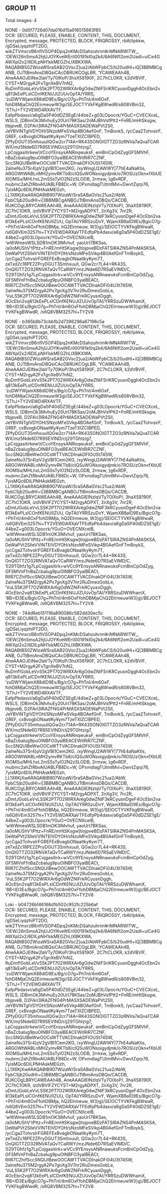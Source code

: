 ## GROUP 11
Total images: 4  

NONE - 0d0f7726d07da016d15a916515663f85  
OCR: SECURED, PLEASE, ENABLE, CONTENT, THIS, DOCUMENT, Encrypted, message, PROTECTED, BLOCK, FRIQROSSY, rbAl/ipkkw, /gDSeLiyqzhiPT2DO, wikZTVmxrzB6nflVSOP4Dpq2nKMcDSahzuhrim¥riMNARWITW_, ‘OEW/26nSmsA2hjUJOYKveWEriI00191kI0q2k4/6A6NtfI2om2Uadl+ulCe4GAWXpl2x2/6DILpNH1skMEGZhLIXBKXWA, RAQABtBS0ZWizaWSraSAB2GVsc2]ua2/AbWFpbCS/b20udHI+iQ|3BBMBCgANB, OJTtBmiAnsDBQsiCAcDBRUKCOgLBR, ‘YCAWEAAh4B, AheAAAOJEINw2laVTy70IKoP/3hsX58190F, 2C7hCLOKR, k2dVBVIF, CYST+M2rgyA2FxTgnXeBV7nN2, RuDmf!GobLeVvS5k2PT702WIRXAr6gOdwZNiFSriKRCyusnDggh4OcEbn2vq813kEePLsICDnfKENUJIZUUvOpTA/YRRS, ‘zuDWYWjamX88dID9Es/Bg/cO7g+PhTnI/4m6OxF, fohD8MjaChQ2EirmeuwW3gi/SEJOCTYVkFKgBWwdR/s608VBm32, 'SThJ+TY2VEWD4RXAVTF, EafpPbdasvi/a6gDa5P40dDZSEgE/44beZ+g03LOpocrk/YGuC+CVECXceL, WSLS, [DBimOk3MvhuEy20UrI78KSas/2oMJBhVsfPtt2+FnRE/mHtSksgw, tlbjpveB, D2FAri3IRAZFNG4PrMASXSADEWaPVt2SII, JeYBVINTgIVDYOH/SNzoMFeSVkp4BOAefGnF, TmBovkS, /ycCaa2TohvsirF, GREF, cxBvogbONaatIKy¥ym7TzeTXIZCIBPED, ZPfyDGUT35mhxuullQGw2cr714A+RK43SONOIGTTZO3zRNVa7aQvaTCARWX/mz5Nde6D7R9SEVIND/clj29TGhtzig7, LpCojgasitirkew\VCcoYEnsysANRnqwuksF, emBniCpOdZygGFSMVhF, nBaZcbalug9puOINBFO3yalBEACEWitRiR7CZNF, SccSNQUIBeWwOOCsWTTVACDInakDFIOUSt74SW, 2aIneNu37Sr4)pV2gVBI1Cem2KG, /xyWingU2AWWY|77hE4aNaKtis, ARGOWtWABLnMH2ymvRKTb8/cIQSuWONsoigydjmk/o7ROSUzOkn«fXbUEXIOMSu/MHLhxL2mSSsTyIO2N2zSLODB, 2rmxw, }g6«RDF, mubmc2ahZtRbvAIUABLFB8Dc+W, OPxmdlagTUtmtMvi+DwvtZqrp76, 7yisMQc6DILPNHAskMEGzh, LL1X6KjXwARAQABtB907WizaW/SraSABaGVsc21ua2/AbW, FpbC5jb20udHI+i|3BBMBCgANBOJTtBmiAnsDBQs/CACDB, RUKCOgLBRYCAWEAAh4B, AneAAAGIEINzlqVTy7OIXoP/, 3haXS8190F, 2C7hC1OKR, izdVBVIFZYCYST+M2rgyADPXT, 2nXg3V, 7nr2R, uDmtJGobLeVvLSSK2PT7O2WIRXArég0dwZNIF3kRCyusnDgeF4OcEbn2va813kEePLsICOnfKENUIIZUU, OpTAI/YRRSzuDvY, WjamXB8aID9Es/BgicO7g-+PhTnl/4m6OxFfohDBMja, hQ2EIrmeuw, W3}g)/SEIOCTYVKFkgBWwaR, /s6Q8VEm3257hi+TY2VEWDARXaVTFEdfpPb4dasv/a6gDa5P40dDZSE1gE/44beZ+g003LOpocrk/YGuO+OVECNXcelB, ‘wWWmesWSLSDB1mOK3IMvhuf, yaoUrI7BKSas, /a0oMUShV'tPttz+FnRE/mHtSKsgw[tlojpveBDzFATSIRAZNS4PnMASKSA, DeWaPVt2SIleVVINTEIVDYOH/sNzoMFeSVikp4B0AefGnFTmBoykS, /ycCga2TohvsIrFGREFExBvagbONaatIky¥ym7T, zeTxdZc18PE2ZPryDGUT3Smhxuull, QGw2cr7L44+RK43S, OnQIGTTZO32RNVATaQvTCaRWY/mzJNde6D7RSaEVIMD/C, 1)29TGhfz1g7LpCojgasitirk+wVCc9YEnsysANRnawuksFcmBniCpOdZyg, GFSMVnFfnBaZcbalug9puOINBFO3yalBEACt, RIIR7CZhifSccSNQUIBewOOCAWTTVACDInakDFi04U3t74SW, 2aIneNu37SM2rgyA2Px7gnXg3V7nr2RuDmesGobLe, ‘VuLS5K2PT7O2WIRXAr6gOdWZNiFrkRCyusnDggh, 4OcEbn2vq813kEePLsICDnfKENUJIZUUvOpTAI/YRRSzuDWWhamX, ‘8B<ID3Es/BglcO7g+PhTnl/4m6OxFfohDBMjaChQ2EIrmeuwW3}g)/BEJOCTYVKFkgBWwdR, /s6Q8VBM3257hi+TY2V8  

NONE - b365b8b73cbb1b2d7396296a67198c5a  
OCR: SECURED, PLEASE, ENABLE, CONTENT, THIS, DOCUMENT, Encrypted, message, PROTECTED, BLOCK, FRIQROSSY, rbAl/ipkkw, /gDSeLiyqzhiPT2DO, wikZTVmxrzB6nflVSOP4Dpq2nKMcDSahzuhrim¥riMNARWITW_, ‘OEW/26nSmsA2hjUJOYKveWEriI00191kI0q2k4/6A6NtfI2om2Uadl+ulCe4GAWXpl2x2/6DILpNH1skMEGZhLIXBKXWA, RAQABtBS0ZWizaWSraSAB2GVsc2]ua2/AbWFpbCS/b20udHI+iQ|3BBMBCgANB, OJTtBmiAnsDBQsiCAcDBRUKCOgLBR, ‘YCAWEAAh4B, AheAAAOJEINw2laVTy70IKoP/3hsX58190F, 2C7hCLOKR, k2dVBVIF, CYST+M2rgyA2FxTgnXeBV7nN2, RuDmf!GobLeVvS5k2PT702WIRXAr6gOdwZNiFSriKRCyusnDggh4OcEbn2vq813kEePLsICDnfKENUJIZUUvOpTA/YRRS, ‘zuDWYWjamX88dID9Es/Bg/cO7g+PhTnI/4m6OxF, fohD8MjaChQ2EirmeuwW3gi/SEJOCTYVkFKgBWwdR/s608VBm32, 'SThJ+TY2VEWD4RXAVTF, EafpPbdasvi/a6gDa5P40dDZSEgE/44beZ+g03LOpocrk/YGuC+CVECXceL, WSLS, [DBimOk3MvhuEy20UrI78KSas/2oMJBhVsfPtt2+FnRE/mHtSksgw, tlbjpveB, D2FAri3IRAZFNG4PrMASXSADEWaPVt2SII, JeYBVINTgIVDYOH/SNzoMFeSVkp4BOAefGnF, TmBovkS, /ycCaa2TohvsirF, GREF, cxBvogbONaatIKy¥ym7TzeTXIZCIBPED, ZPfyDGUT35mhxuullQGw2cr714A+RK43SONOIGTTZO3zRNVa7aQvaTCARWX/mz5Nde6D7R9SEVIND/clj29TGhtzig7, LpCojgasitirkew\VCcoYEnsysANRnqwuksF, emBniCpOdZygGFSMVhF, nBaZcbalug9puOINBFO3yalBEACEWitRiR7CZNF, SccSNQUIBeWwOOCsWTTVACDInakDFIOUSt74SW, 2aIneNu37Sr4)pV2gVBI1Cem2KG, /xyWingU2AWWY|77hE4aNaKtis, ARGOWtWABLnMH2ymvRKTb8/cIQSuWONsoigydjmk/o7ROSUzOkn«fXbUEXIOMSu/MHLhxL2mSSsTyIO2N2zSLODB, 2rmxw, }g6«RDF, mubmc2ahZtRbvAIUABLFB8Dc+W, OPxmdlagTUtmtMvi+DwvtZqrp76, 7yisMQc6DILPNHAskMEGzh, LL1X6KjXwARAQABtB907WizaW/SraSABaGVsc21ua2/AbW, FpbC5jb20udHI+i|3BBMBCgANBOJTtBmiAnsDBQs/CACDB, RUKCOgLBRYCAWEAAh4B, AneAAAGIEINzlqVTy7OIXoP/, 3haXS8190F, 2C7hC1OKR, izdVBVIFZYCYST+M2rgyADPXT, 2nXg3V, 7nr2R, uDmtJGobLeVvLSSK2PT7O2WIRXArég0dwZNIF3kRCyusnDgeF4OcEbn2va813kEePLsICOnfKENUIIZUU, OpTAI/YRRSzuDvY, WjamXB8aID9Es/BgicO7g-+PhTnl/4m6OxFfohDBMja, hQ2EIrmeuw, W3}g)/SEIOCTYVKFkgBWwaR, /s6Q8VEm3257hi+TY2VEWDARXaVTFEdfpPb4dasv/a6gDa5P40dDZSE1gE/44beZ+g003LOpocrk/YGuO+OVECNXcelB, ‘wWWmesWSLSDB1mOK3IMvhuf, yaoUrI7BKSas, /a0oMUShV'tPttz+FnRE/mHtSKsgw[tlojpveBDzFATSIRAZNS4PnMASKSA, DeWaPVt2SIleVVINTEIVDYOH/sNzoMFeSVikp4B0AefGnFTmBoykS, /ycCga2TohvsIrFGREFExBvagbONaatIky¥ym7T, zeTxdZc18PE2ZPryDGUT3Smhxuull, QGw2cr7L44+RK43S, OnQIGTTZO32RNVATaQvTCaRWY/mzJNde6D7RSaEVIMD/C, 1)29TGhfz1g7LpCojgasitirk+wVCc9YEnsysANRnawuksFcmBniCpOdZyg, GFSMVnFfnBaZcbalug9puOINBFO3yalBEACt, RIIR7CZhifSccSNQUIBewOOCAWTTVACDInakDFi04U3t74SW, 2aIneNu37SM2rgyA2Px7gnXg3V7nr2RuDmesGobLe, ‘VuLS5K2PT7O2WIRXAr6gOdWZNiFrkRCyusnDggh, 4OcEbn2vq813kEePLsICDnfKENUJIZUUvOpTAI/YRRSzuDWWhamX, ‘8B<ID3Es/BglcO7g+PhTnl/4m6OxFfohDBMjaChQ2EIrmeuwW3}g)/BEJOCTYVKFkgBWwdR, /s6Q8VBM3257hi+TY2V8  

NONE - 744d6eb151116a890086c582dd30ec5c  
OCR: SECURED, PLEASE, ENABLE, CONTENT, THIS, DOCUMENT, Encrypted, message, PROTECTED, BLOCK, FRIQROSSY, rbAl/ipkkw, /gDSeLiyqzhiPT2DO, wikZTVmxrzB6nflVSOP4Dpq2nKMcDSahzuhrim¥riMNARWITW_, ‘OEW/26nSmsA2hjUJOYKveWEriI00191kI0q2k4/6A6NtfI2om2Uadl+ulCe4GAWXpl2x2/6DILpNH1skMEGZhLIXBKXWA, RAQABtBS0ZWizaWSraSAB2GVsc2]ua2/AbWFpbCS/b20udHI+iQ|3BBMBCgANB, OJTtBmiAnsDBQsiCAcDBRUKCOgLBR, ‘YCAWEAAh4B, AheAAAOJEINw2laVTy70IKoP/3hsX58190F, 2C7hCLOKR, k2dVBVIF, CYST+M2rgyA2FxTgnXeBV7nN2, RuDmf!GobLeVvS5k2PT702WIRXAr6gOdwZNiFSriKRCyusnDggh4OcEbn2vq813kEePLsICDnfKENUJIZUUvOpTA/YRRS, ‘zuDWYWjamX88dID9Es/Bg/cO7g+PhTnI/4m6OxF, fohD8MjaChQ2EirmeuwW3gi/SEJOCTYVkFKgBWwdR/s608VBm32, 'SThJ+TY2VEWD4RXAVTF, EafpPbdasvi/a6gDa5P40dDZSEgE/44beZ+g03LOpocrk/YGuC+CVECXceL, WSLS, [DBimOk3MvhuEy20UrI78KSas/2oMJBhVsfPtt2+FnRE/mHtSksgw, tlbjpveB, D2FAri3IRAZFNG4PrMASXSADEWaPVt2SII, JeYBVINTgIVDYOH/SNzoMFeSVkp4BOAefGnF, TmBovkS, /ycCaa2TohvsirF, GREF, cxBvogbONaatIKy¥ym7TzeTXIZCIBPED, ZPfyDGUT35mhxuullQGw2cr714A+RK43SONOIGTTZO3zRNVa7aQvaTCARWX/mz5Nde6D7R9SEVIND/clj29TGhtzig7, LpCojgasitirkew\VCcoYEnsysANRnqwuksF, emBniCpOdZygGFSMVhF, nBaZcbalug9puOINBFO3yalBEACEWitRiR7CZNF, SccSNQUIBeWwOOCsWTTVACDInakDFIOUSt74SW, 2aIneNu37Sr4)pV2gVBI1Cem2KG, /xyWingU2AWWY|77hE4aNaKtis, ARGOWtWABLnMH2ymvRKTb8/cIQSuWONsoigydjmk/o7ROSUzOkn«fXbUEXIOMSu/MHLhxL2mSSsTyIO2N2zSLODB, 2rmxw, }g6«RDF, mubmc2ahZtRbvAIUABLFB8Dc+W, OPxmdlagTUtmtMvi+DwvtZqrp76, 7yisMQc6DILPNHAskMEGzh, LL1X6KjXwARAQABtB907WizaW/SraSABaGVsc21ua2/AbW, FpbC5jb20udHI+i|3BBMBCgANBOJTtBmiAnsDBQs/CACDB, RUKCOgLBRYCAWEAAh4B, AneAAAGIEINzlqVTy7OIXoP/, 3haXS8190F, 2C7hC1OKR, izdVBVIFZYCYST+M2rgyADPXT, 2nXg3V, 7nr2R, uDmtJGobLeVvLSSK2PT7O2WIRXArég0dwZNIF3kRCyusnDgeF4OcEbn2va813kEePLsICOnfKENUIIZUU, OpTAI/YRRSzuDvY, WjamXB8aID9Es/BgicO7g-+PhTnl/4m6OxFfohDBMja, hQ2EIrmeuw, W3}g)/SEIOCTYVKFkgBWwaR, /s6Q8VEm3257hi+TY2VEWDARXaVTFEdfpPb4dasv/a6gDa5P40dDZSE1gE/44beZ+g003LOpocrk/YGuO+OVECNXcelB, ‘wWWmesWSLSDB1mOK3IMvhuf, yaoUrI7BKSas, /a0oMUShV'tPttz+FnRE/mHtSKsgw[tlojpveBDzFATSIRAZNS4PnMASKSA, DeWaPVt2SIleVVINTEIVDYOH/sNzoMFeSVikp4B0AefGnFTmBoykS, /ycCga2TohvsIrFGREFExBvagbONaatIky¥ym7T, zeTxdZc18PE2ZPryDGUT3Smhxuull, QGw2cr7L44+RK43S, OnQIGTTZO32RNVATaQvTCaRWY/mzJNde6D7RSaEVIMD/C, 1)29TGhfz1g7LpCojgasitirk+wVCc9YEnsysANRnawuksFcmBniCpOdZyg, GFSMVnFfnBaZcbalug9puOINBFO3yalBEACt, RIIR7CZhifSccSNQUIBewOOCAWTTVACDInakDFi04U3t74SW, 2aIneNu37SM2rgyA2Px7gnXg3V7nr2RuDmesGobLe, ‘VuLS5K2PT7O2WIRXAr6gOdWZNiFrkRCyusnDggh, 4OcEbn2vq813kEePLsICDnfKENUJIZUUvOpTAI/YRRSzuDWWhamX, ‘8B<ID3Es/BglcO7g+PhTnl/4m6OxFfohDBMjaChQ2EIrmeuwW3}g)/BEJOCTYVKFkgBWwdR, /s6Q8VBM3257hi+TY2V8  

Loki - b04726bf46166d1b502c952fc225b6af  
OCR: SECURED, PLEASE, ENABLE, CONTENT, THIS, DOCUMENT, Encrypted, message, PROTECTED, BLOCK, FRIQROSSY, rbAl/ipkkw, /gDSeLiyqzhiPT2DO, wikZTVmxrzB6nflVSOP4Dpq2nKMcDSahzuhrim¥riMNARWITW_, ‘OEW/26nSmsA2hjUJOYKveWEriI00191kI0q2k4/6A6NtfI2om2Uadl+ulCe4GAWXpl2x2/6DILpNH1skMEGZhLIXBKXWA, RAQABtBS0ZWizaWSraSAB2GVsc2]ua2/AbWFpbCS/b20udHI+iQ|3BBMBCgANB, OJTtBmiAnsDBQsiCAcDBRUKCOgLBR, ‘YCAWEAAh4B, AheAAAOJEINw2laVTy70IKoP/3hsX58190F, 2C7hCLOKR, k2dVBVIF, CYST+M2rgyA2FxTgnXeBV7nN2, RuDmf!GobLeVvS5k2PT702WIRXAr6gOdwZNiFSriKRCyusnDggh4OcEbn2vq813kEePLsICDnfKENUJIZUUvOpTA/YRRS, ‘zuDWYWjamX88dID9Es/Bg/cO7g+PhTnI/4m6OxF, fohD8MjaChQ2EirmeuwW3gi/SEJOCTYVkFKgBWwdR/s608VBm32, 'SThJ+TY2VEWD4RXAVTF, EafpPbdasvi/a6gDa5P40dDZSEgE/44beZ+g03LOpocrk/YGuC+CVECXceL, WSLS, [DBimOk3MvhuEy20UrI78KSas/2oMJBhVsfPtt2+FnRE/mHtSksgw, tlbjpveB, D2FAri3IRAZFNG4PrMASXSADEWaPVt2SII, JeYBVINTgIVDYOH/SNzoMFeSVkp4BOAefGnF, TmBovkS, /ycCaa2TohvsirF, GREF, cxBvogbONaatIKy¥ym7TzeTXIZCIBPED, ZPfyDGUT35mhxuullQGw2cr714A+RK43SONOIGTTZO3zRNVa7aQvaTCARWX/mz5Nde6D7R9SEVIND/clj29TGhtzig7, LpCojgasitirkew\VCcoYEnsysANRnqwuksF, emBniCpOdZygGFSMVhF, nBaZcbalug9puOINBFO3yalBEACEWitRiR7CZNF, SccSNQUIBeWwOOCsWTTVACDInakDFIOUSt74SW, 2aIneNu37Sr4)pV2gVBI1Cem2KG, /xyWingU2AWWY|77hE4aNaKtis, ARGOWtWABLnMH2ymvRKTb8/cIQSuWONsoigydjmk/o7ROSUzOkn«fXbUEXIOMSu/MHLhxL2mSSsTyIO2N2zSLODB, 2rmxw, }g6«RDF, mubmc2ahZtRbvAIUABLFB8Dc+W, OPxmdlagTUtmtMvi+DwvtZqrp76, 7yisMQc6DILPNHAskMEGzh, LL1X6KjXwARAQABtB907WizaW/SraSABaGVsc21ua2/AbW, FpbC5jb20udHI+i|3BBMBCgANBOJTtBmiAnsDBQs/CACDB, RUKCOgLBRYCAWEAAh4B, AneAAAGIEINzlqVTy7OIXoP/, 3haXS8190F, 2C7hC1OKR, izdVBVIFZYCYST+M2rgyADPXT, 2nXg3V, 7nr2R, uDmtJGobLeVvLSSK2PT7O2WIRXArég0dwZNIF3kRCyusnDgeF4OcEbn2va813kEePLsICOnfKENUIIZUU, OpTAI/YRRSzuDvY, WjamXB8aID9Es/BgicO7g-+PhTnl/4m6OxFfohDBMja, hQ2EIrmeuw, W3}g)/SEIOCTYVKFkgBWwaR, /s6Q8VEm3257hi+TY2VEWDARXaVTFEdfpPb4dasv/a6gDa5P40dDZSE1gE/44beZ+g003LOpocrk/YGuO+OVECNXcelB, ‘wWWmesWSLSDB1mOK3IMvhuf, yaoUrI7BKSas, /a0oMUShV'tPttz+FnRE/mHtSKsgw[tlojpveBDzFATSIRAZNS4PnMASKSA, DeWaPVt2SIleVVINTEIVDYOH/sNzoMFeSVikp4B0AefGnFTmBoykS, /ycCga2TohvsIrFGREFExBvagbONaatIky¥ym7T, zeTxdZc18PE2ZPryDGUT3Smhxuull, QGw2cr7L44+RK43S, OnQIGTTZO32RNVATaQvTCaRWY/mzJNde6D7RSaEVIMD/C, 1)29TGhfz1g7LpCojgasitirk+wVCc9YEnsysANRnawuksFcmBniCpOdZyg, GFSMVnFfnBaZcbalug9puOINBFO3yalBEACt, RIIR7CZhifSccSNQUIBewOOCAWTTVACDInakDFi04U3t74SW, 2aIneNu37SM2rgyA2Px7gnXg3V7nr2RuDmesGobLe, ‘VuLS5K2PT7O2WIRXAr6gOdWZNiFrkRCyusnDggh, 4OcEbn2vq813kEePLsICDnfKENUJIZUUvOpTAI/YRRSzuDWWhamX, ‘8B<ID3Es/BglcO7g+PhTnl/4m6OxFfohDBMjaChQ2EIrmeuwW3}g)/BEJOCTYVKFkgBWwdR, /s6Q8VBM3257hi+TY2V8  

